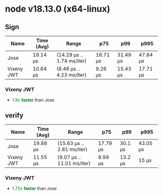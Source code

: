 
# node v18.13.0 (x64-linux)

## Sign
| Name | Time (Avg) | Range | p75 | p99 | p995 |
|------|------------|-------|-----|-----|------|
| Jose | 19.14 µs | (14.29 µs .. 1.74 ms/iter) | 16.71 µs | 31.49 µs | 47.84 µs |
| Vixeny JWT | 10.64 µs | (8.48 µs .. 4.23 ms/iter) | 9.26 µs | 15.43 µs | 17.71 µs |## **Summary** for *Sign*

### **Vixeny JWT** 

- <span style="color:green">1.8x **faster**</span> than *Jose*





## verify
| Name | Time (Avg) | Range | p75 | p99 | p995 |
|------|------------|-------|-----|-----|------|
| Jose | 19.88 µs | (15.63 µs .. 2.81 ms/iter) | 17.79 µs | 30.1 µs | 43.05 µs |
| Vixeny JWT | 11.55 µs | (9.07 µs .. 11.01 ms/iter) | 9.99 µs | 13.2 µs | 15 µs |## **Summary** for *verify*

### **Vixeny JWT** 

- <span style="color:green">1.72x **faster**</span> than *Jose*


